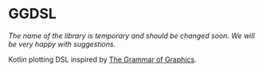 # GGDSL

*The name of the library is temporary and should be changed soon. We will be very happy with suggestions.*

Kotlin plotting DSL inspired by [The Grammar of Graphics](https://www.goodreads.com/book/show/2549408.The_Grammar_of_Graphics).

